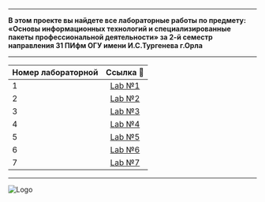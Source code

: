 ***
__В этом проекте вы найдете все лабораторные работы по предмету: «Основы информационных технологий и специализированные пакеты профессиональной деятельности» за 2-й семестр направления 31 ПИфм ОГУ имени И.С.Тургенева г.Орла__
***

| Номер лабораторной | Ссылка 🤖
|-----------------|:------:
1                  | [Lab №1](https://github.com/KostikovE/LabWork/tree/main/Lab%20№1) 
2                  | [Lab №2](https://github.com/KostikovE/LabWork/tree/main/Lab%20№2)
3                  | [Lab №3](https://github.com/KostikovE/LabWork/tree/main/Lab%20№3)
4                  | [Lab №4](https://github.com/KostikovE/LabWork/tree/main/Lab%20№4)
5                  | [Lab №5](https://github.com/KostikovE/LabWork/tree/main/Lab%20№5)
6                  | [Lab №6](https://github.com/KostikovE/LabWork/tree/main/Lab%20№6)
7                  | [Lab №7](https://github.com/KostikovE/LabWork/tree/main/Lab%20№7)
__ __
![Logo](https://github.com/KostikovE/LabWork/assets/169641706/54c0110c-b637-4aa1-8b33-bfb02b4e41aa)

